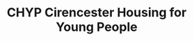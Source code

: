 ---
title: "CHYP Cirencester Housing for Young People"
url: /cirencester/chyp-cirencester-housing-for-young-people/
shop: charity
---